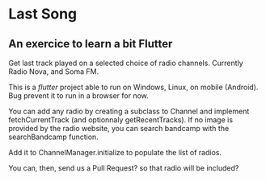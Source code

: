 # Last Song

## An exercice to learn a bit Flutter

Get last track played on a selected choice of radio channels. Currently Radio Nova, and Soma FM.

This is a *flutter* project able to run on Windows, Linux, on mobile (Android). Bug prevent it to run in a browser for now.

You can add any radio by creating a subclass to Channel and implement fetchCurrentTrack (and optionnaly getRecentTracks).
If no image is provided by the radio website, you can search bandcamp with the searchBandcamp function.

Add it to ChannelManager.initialize to populate the list of radios.

You can, then, send us a Pull Request? so that radio will be included?
